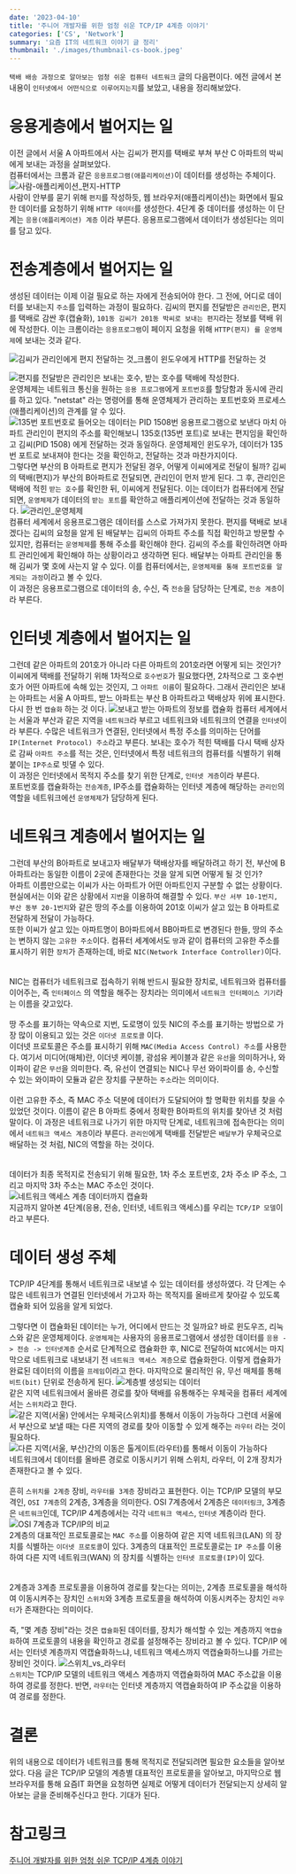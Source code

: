 ```yaml
---
date: '2023-04-10'
title: '주니어 개발자를 위한 엄청 쉬운 TCP/IP 4계층 이야기'
categories: ['CS', 'Network']
summary: '요즘 IT의 네트워크 이야기 글 정리'
thumbnail: './images/thumbnail-cs-book.jpeg'
---
```


`택배 배송 과정으로 알아보는 엄청 쉬운 컴퓨터 네트워크` 글의 다음편이다. 에전 글에서 본 내용이 `인터넷에서 어떤식으로 이루어지는지`를 보았고, 내용을 정리해보았다.

# 응용게층에서 벌어지는 일

이전 글에서 서울 A 아파트에서 사는 김씨가 편지를 택배로 부쳐 부산 C 아파트의 박씨에게 보내는 과정을 살펴보았다.  
컴퓨터에서는 크롬과 같은 `응용프로그램(애플리케이션)`이 데이터를 생성하는 주체이다.  
![사람-애플리케이션_편지-HTTP](./images/network_20.png)  
사람이 안부를 묻기 위해 `편지`를 작성하듯, 웹 브라우저(애플리케이션)는 화면에서 필요한 데이터를 요청하기 위해 `HTTP 데이터`를 생성한다. 4단계 중 데이터를 생성하는 이 단계는 `응용(애플리케이션) 계층` 이라 부른다. 응용프로그램에서 데이터가 생성된다는 의미를 담고 있다.

# 전송계층에서 벌어지는 일

생성된 데이터는 이제 이걸 필요로 하는 자에게 전송되어야 한다. 그 전에, 어디로 데이터를 보내는지 `주소`를 입력하는 과정이 필요하다. 김씨의 편지를 전달받은 `관리인`은, 편지를 택배로 감싼 후(캡슐화), `101동 김씨가 201동 박씨로 보내는 편지`라는 정보를 택배 위에 작성한다. 이는 크롬이라는 `응용프로그램`이 페이지 요청을 위해 `HTTP(편지) 를 운영체제`에 보내는 것과 같다.

![김씨가 관리인에게 편지 전달하는 것_크롬이 윈도우에게 HTTP를 전달하는 것](./images/network_21.png)

![편지를 전달받은 관리인은 보내는 호수, 받는 호수를 택배에 작성한다.](./images/network_22.png)  
운영체제는 네트워크 통신을 원하는 `응용 프로그램`에게 `포트번호`를 할당함과 동시에 관리를 하고 있다. "netstat" 라는 명령어를 통해 운영체제가 관리하는 포트번호와 프로세스(애플리케이션)의 관계를 알 수 있다.  
![135번 포트번호로 들어오는 데이터는 PID 1508번 응용프로그램으로 보낸다](./images/network_23.png)
마치 아파트 관리인이 편지의 주소를 확인해보니 135호(135번 포트)로 보내는 편지임을 확인하고 김씨(PID 1508) 에게 전달하는 것과 동일하다. 운영체제인 윈도우가, 데이터가 135번 포트로 보내져야 한다는 것을 확인하고, 전달하는 것과 마찬가지이다.  
그렇다면 부산의 B 아파트로 편지가 전달된 경우, 어떻게 이씨에게로 전달이 될까? 김씨의 택배(편지)가 부산의 B아파트로 전달되면, 관리인이 먼저 받게 된다. 그 후, 관리인은 택배에 적힌 `받는 호수`를 확인한 뒤, 이씨에게 전달된다. 이는 데이터가 컴퓨터에게 전달되면, `운영체제`가 데이터의 `받는 포트`를 확안하고 애플리케이션에 전달하는 것과 동일하다.
![관리인_운영체제](./images/network_24.png)  
컴퓨터 세계에서 응용프로그램은 데이터를 스스로 가져가지 못한다. 편지를 택배로 보내겠다는 김씨의 요청을 알게 된 배달부는 김씨의 아파트 주소를 직접 확인하고 방문할 수 있지만, 컴퓨터는 `운영체제`를 통해 주소를 확인해야 한다. 김씨의 주소를 확인하려면 아파트 관리인에게 확인해야 하는 상황이라고 생각하면 된다. 배달부는 아파트 관리인을 통해 김씨가 몇 호에 사는지 알 수 있다. 이를 컴퓨터에서는, `운영체제를 통해 포트번호를 알게되는 과정`이라고 볼 수 있다.  
이 과정은 응용프로그램으로 데이터의 송, 수신, 즉 `전송`을 담당하는 단계로, `전송 계층`이라 부른다.

# 인터넷 계층에서 벌어지는 일

그런데 같은 아파트의 201호가 아니라 다른 아파트의 201호라면 어떻게 되는 것인가?  
이씨에게 택배를 전달하기 위해 1차적으로 `호수번호`가 필요했다면, 2차적으로 그 호수번호가 어떤 아파트에 속해 있는 것인지, 그 `아파트 이름`이 필요하다. 그래서 관리인은 보내는 아파트는 서울 A 아파트, 받느 아파트는 부산 B 아파트라고 택배상자 위에 표시한다. 다시 한 번 `캡슐화` 하는 것 이다.
![보내고 받는 아파트의 정보를 캡슐화](./images/network_25.png)
컴퓨터 세계에서는 서울과 부산과 같은 지역을 `네트워크`라 부르고 네트워크와 네트워크의 연결을 `인터넷`이라 부른다. 수많은 네트워크가 연결된, 인터넷에서 특정 주소를 의미하는 단어를 `IP(Internet Protocol) 주소`라고 부른다. 보내는 호수가 적힌 택배를 다시 택배 상자로 감싸 `아파트 주소`를 적는 것은, 인터넷에서 특정 네트워크의 컴퓨터를 식별하기 위해 붙이는 `IP주소`로 빗댈 수 있다.  
이 과정은 인터넷에서 목적지 주소를 찾기 위한 단계로, `인터넷 게층`이라 부른다.  
포트번호를 캡슐화하는 `전송계층`, IP주소를 캡슐화하는 인터넷 계층에 해당하는 `관리인`의 역할을 네트워크에선 `운영체제`가 담당하게 된다.

# 네트워크 계층에서 벌어지는 일

그런데 부산의 B아파트로 보내고자 배달부가 택배상자를 배달하려고 하기 전, 부산에 B아파트라는 동일한 이름이 2곳에 존재한다는 것을 알게 되면 어떻게 될 것 인가?  
아파트 이름만으로는 이씨가 사는 아파트가 어떤 아파트인지 구분할 수 없는 상황이다. 현실에서는 이와 같은 상황에서 `지번`을 이용하여 해결할 수 있다. `부산 서부 10-1번지, 부산 동부 20-1번지`와 같은 땅의 주소를 이용하여 201호 이씨가 살고 있는 B 아파트로 전달하게 전달이 가능하다.  
또한 이씨가 살고 있는 아파트명이 B아파트에서 BB아파트로 변경된다 한들, 땅의 주소는 변하지 않는 `고유한 주소`이다. 컴퓨터 세계에서도 `땅`과 같이 컴퓨터의 고유한 주소를 표시하기 위한 `장치`가 존재하는데, 바로 `NIC(Network Interface Controller)`이다.  
<br/><br/>
NIC는 컴퓨터가 네트워크로 접속하기 위해 반드시 필요한 장치로, 네트워크와 컴퓨터를 이어주는, 즉 `인터페이스` 의 역할을 해주는 장치라는 의미에서 `네트워크 인터페이스 기기`라는 이름을 갖고있다.
<br/><br/>
땅 주소를 표기하는 약속으로 지번, 도로명이 있듯 NIC의 주소를 표기하는 방법으로 가장 많이 이용되고 있는 것은 `이더넷 프로토콜` 이다.  
이더넷 프로토콜은 주소를 표시하기 위해 `MAC(Media Access Control) 주소`를 사용한다. 여기서 미디어(매체)란, 이더넷 케이블, 광섬유 케이블과 같은 `유선`을 의미하거나, 와이파이 같은 `무선`을 의미한다. 즉, 유선이 연결되는 NIC나 무선 와이파이를 송, 수신할 수 있는 와이파이 모듈과 같은 장치를 구분하는 `주소`라는 의미이다.
<br /><br />
이런 고유한 주소, 즉 MAC 주소 덕분에 데이터가 도달되어야 할 명확한 위치를 찾을 수 있었던 것이다. 이름이 같은 B 아파트 중에서 정확한 B아파트의 위치를 찾아낸 것 처럼 말이다. 이 과정은 네트워크로 나가기 위한 마지막 단계로, 네트워크에 접속한다는 의미에서 `네트워크 액세스 계층`이라 부른다. `관리인`에게 택배를 전달받은 `배달부`가 우체국으로 배달하는 것 처럼, NIC의 역할을 하는 것이다.  
<br/><br/>
데이터가 최종 목적지로 전송되기 위해 필요한, 1차 주소 포트번호, 2차 주소 IP 주소, 그리고 마지막 3차 주소는 MAC 주소인 것이다.
![네트워크 액세스 계층 데이터까지 캡슐화](./images/network_26.png)  
지금까지 알아본 4단계(응용, 전송, 인터넷, 네트워크 액세스)를 우리는 `TCP/IP 모델`이라고 부른다.

# 데이터 생성 주체

TCP/IP 4단계를 통해서 네트워크로 내보낼 수 있는 데이터를 생성하였다. 각 단계는 수 많은 네트워크가 연결된 인터넷에서 가고자 하는 목적지를 올바르게 찾아갈 수 있도록 캡슐화 되어 있음을 알게 되었다.
<br/><br/>
그렇다면 이 캡슐화된 데이터는 누가, 어디에서 만드는 것 일까요? 바로 윈도우즈, 리눅스와 같은 운영체제이다. `운영체제`는 사용자의 응용프로그램에서 생성한 데이터를 `응용 -> 전송 -> 인터넷계층` 순서로 단계적으로 캡슐화한 후, NIC로 전달하여 `NIC`에서는 마지막으로 네트워크로 내보내기 전 `네트워크 액세스 계층`으로 캡슐화한다. 이렇게 캡슐화가 완료된 데이터의 이름을 `프레임`이라고 한다. 마지막으로 물리적인 유, 무선 매체를 통해 `비트(bit)` 단위로 전송하게 된다.
![계층별 생성되는 데이터](./images/network_27.png)  
같은 지역 네트워크에서 올바른 경로를 찾아 택배를 유통해주는 우체국을 컴퓨터 세계에서는 `스위치`라고 한다.
![같은 지역(서울) 안에서는 우체국(스위치)를 통해서 이동이 가능하다](./images/network_28.png)
그런데 서울에서 부산으로 보낼 때는 다른 지역의 경로를 찾아 이동할 수 있게 해주는 `라우터` 라는 것이 필요하다.
![다른 지역(서울, 부산)간의 이동은 톨게이트(라우터)를 통해서 이동이 가능하다](./images/network_29.png)  
네트워크에서 데이터를 올바른 경로로 이동시키기 위해 스위치, 라우터, 이 2개 장치가 존재한다고 볼 수 있다.
<br /><br />
흔히 `스위치를 2계층` 장비, `라우터를 3계층` 장비라고 표현한다. 이는 TCP/IP 모델의 부모 격인, `OSI 7계층`의 2계층, 3계층을 의미한다. OSI 7계층에서 2계층은 `데이터링크`, 3계층은 `네트워크`인데, TCP/IP 4계층에서는 각각 `네트워크 액세스`, `인터넷` 계층이라 한다.
![OSI 7계층과 TCP/IP의 비교](./images/OSI_7_TCP_IP.png)  
2계층의 대표적인 프로토콜로는 `MAC 주소`를 이용하여 같은 지역 네트워크(LAN) 의 장치를 식별하는 `이더넷 프로토콜`이 있다. 3계층의 대표적인 프로토콜로는 `IP 주소`를 이용하여 다른 지역 네트워크(WAN) 의 장치를 식별하는 `인터넷 프로토콜(IP)`이 있다.  
<br /><br />
2계층과 3계층 프로토콜을 이용하여 경로를 찾는다는 의미는, 2계층 프로토콜을 해석하여 이동시켜주는 장치인 `스위치`와 3계층 프로토콜을 해석하여 이동시켜주는 장치인 `라우터`가 존재한다는 의미이다.
<br /><br />
즉, "몇 계층 장비"라는 것은 `캡슐화`된 데이터를, 장치가 해석할 수 있는 계층까지 `역캡슐화`하여 프로토콜의 내용을 확인하고 경로를 설정해주는 장비라고 볼 수 있다. TCP/IP 에서는 인터넷 계층까지 역캡슐화하느냐, 네트워크 액세스까지 역캡슐화하느냐를 가르는 장비인 것이다.
![스위치_vs_라우터](./images/network_30.png)  
`스위치`는 TCP/IP 모델의 네트워크 액세스 계층까지 역캡슐화하여 MAC 주소값을 이용하여 경로를 정한다. 반면, `라우터`는 인터넷 계층까지 역캡슐화하여 IP 주소값을 이용하여 경로를 정한다.

# 결론

위의 내용으로 데이터가 네트워크를 통해 목적지로 전달되려면 필요한 요소들을 알아보았다. 다음 글은 TCP/IP 모델의 계층별 대표적인 프로토콜을 알아보고, 마지막으로 웹 브라우저를 통해 요즘IT 화면을 요청하면 실제로 어떻게 데이터가 전달되는지 상세히 알아보는 글을 준비해주신다고 한다. 기대가 된다.

# 참고링크

[주니어 개발자를 위한 엄청 쉬운 TCP/IP 4계층 이야기](https://yozm.wishket.com/magazine/detail/1956/?utm_source=stibee&utm_medium=email&utm_campaign=newsletter_yozm&utm_content=contents)
